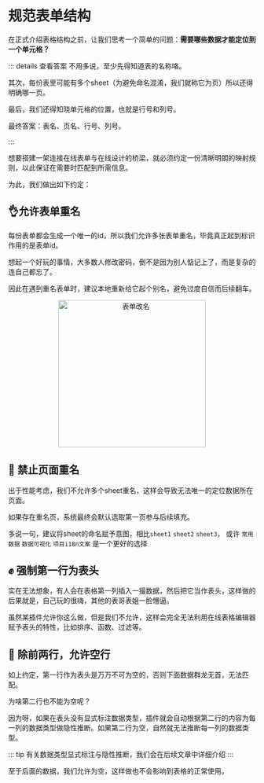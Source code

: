 # 规范表单结构

在正式介绍表格结构之前，让我们思考一个简单的问题：**需要哪些数据才能定位到一个单元格？**

::: details 查看答案
不用多说，至少先得知道表的名称咯。

其次，每份表里可能有多个sheet（为避免命名混淆，我们就称它为页）所以还得明确哪一页。

最后，我们还得知晓单元格的位置，也就是行号和列号。

最终答案：表名、页名、行号、列号。

:::

想要搭建一架连接在线表单与在线设计的桥梁，就必须约定一份清晰明朗的映射规则，以此保证在需要时匹配到所需信息。

为此，我们做出如下约定：

## 👌允许表单重名

每份表单都会生成一个唯一的id，所以我们允许多张表单重名，毕竟真正起到标识作用的是表单id。

想起一个好玩的事情，大多数人修改密码，倒不是因为别人惦记上了，而是复杂的连自己都忘了。

因此在遇到重名表单时，建议本地重新给它起个别名，避免过度自信而后续翻车。

<p align="center">
<img alt="表单改名" src="/ui/change_sheet_name.png" title="app启动页" width="300" center />
</p>

## 🤚 禁止页面重名

出于性能考虑，我们不允许多个sheet重名，这样会导致无法唯一的定位数据所在页面。

如果存在重名页，系统最终会默认选取第一页参与后续填充。

多说一句，建议将sheet的命名赋予意图，相比`sheet1` `sheet2` `sheet3`， 或许 `常用数据` `数据可视化` `项目i18n文案` 是一个更好的选择

## ✊ 强制第一行为表头

实在无法想象，有人会在表格第一列插入一撮数据，然后把它当作表头，这样做的后果就是，自己玩的很嗨，其他的表哥表姐一脸懵逼。

虽然某插件允许你这么做，但是我们不允许，这样会完全无法利用在线表格编辑器赋予表头的特性，比如排序、函数、过滤等。

## 🤝 除前两行，允许空行

如上约定，第一行作为表头是万万不可为空的，否则下面数据群龙无首，无法匹配。

为啥第二行也不能为空呢？

因为呀，如果在表头没有显式标注数据类型，插件就会自动根据第二行的内容为每一列的数据类型做隐性推断。如果第二行为空，自然就无法推断每一列的数据类型。

::: tip
有关数据类型显式标注与隐性推断，我们会在后续文章中详细介绍
:::

至于后面的数据，我们允许为空，这样做也不会影响到表格的正常使用。
